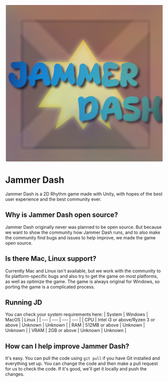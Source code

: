 
<p align="center">
  <img width="500" height="500" src="https://github.com/Pricklety/Jammer-Dash/blob/master/Assets/Resources/discordLogo.png">
</p>

# Jammer Dash
Jammer Dash is a 2D Rhythm game made with Unity, with hopes of the best user experience and the best community ever.

## Why is Jammer Dash open source?
Jammer Dash originally never was planned to be open source. But because we want to show the community how Jammer Dash runs, and to also make the community find bugs and issues to help improve, we made the game open source.

## Is there Mac, Linux support?
Currently Mac and Linux isn't available, but we work with the community to fix platform-specific bugs and also try to get the game on most platforms, as well as optimize the game. The game is always original for Windows, so porting the game is a complicated process.

## Running JD
You can check your system requirements here:
| System | Windows | MacOS | Linux |
| --- | --- | --- | --- |
| CPU | Intel i3 or above/Ryzen 3 or above | Unknown | Unknown |
| RAM | 512MB or above | Unknown | Unknown |
| VRAM | 2GB or above | Unknown | Unknown | 

## How can I help improve Jammer Dash?
It's easy. You can pull the code using `git pull` if you have Git installed and everything set up. You can change the code and then make a pull request for us to check the code. If it's good, we'll get it locally and push the changes.

